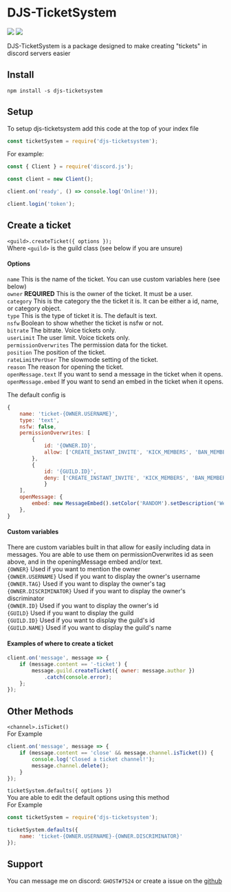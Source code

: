 

# DJS-TicketSystem
[![](https://img.shields.io/npm/v/djs-ticketsystem?label=Latest%20Version&style=for-the-badge&logo=npm&color=informational)](https://www.npmjs.com/package/dashargs)
[![](https://img.shields.io/static/v1?label=Author&message=GHOST&color=informational&style=for-the-badge)](https://ghostdev.xyz)

DJS-TicketSystem is a package designed to make creating "tickets" in discord servers easier

## Install
```
npm install -s djs-ticketsystem
```

## Setup
To setup djs-ticketsystem add this code at the top of your index file
```js
const ticketSystem = require('djs-ticketsystem');
```
For example:
```js
const { Client } = require('discord.js');

const client = new Client();

client.on('ready', () => console.log('Online!'));

client.login('token');
```

## Create a ticket
`<guild>.createTicket({ options });`<br>
Where `<guild>` is the guild class (see below if you are unsure)
#### Options
`name` This is the name of the ticket. You can use custom variables here (see below)<br>
`owner` **REQUIRED** This is the owner of the ticket. It must be a user.<br>
`category` This is the category the the ticket it is. It can be either a id, name, or category object.<br>
`type` This is the type of ticket it is. The default is text.<br>
`nsfw` Boolean to show whether the ticket is nsfw or not.<br>
`bitrate` The bitrate. Voice tickets only.<br>
`userLimit` The user limit. Voice tickets only.<br>
`permissionOverwrites` The permission data for the ticket.<br>
`position` The position of the ticket.<br>
`rateLimitPerUser` The slowmode setting of the ticket.<br>
`reason` The reason for opening the ticket.<br>
`openMessage.text` If you want to send a message in the ticket when it opens.<br>
`openMessage.embed` If you want to send an embed in the ticket when it opens.

The default config is
```js
{
    name: 'ticket-{OWNER.USERNAME}',
    type: 'text',
    nsfw: false,
    permissionOverwrites: [
        {
            id: '{OWNER.ID}',
            allow: ['CREATE_INSTANT_INVITE', 'KICK_MEMBERS', 'BAN_MEMBERS', 'ADMINISTRATOR', 'MANAGE_CHANNELS', 'MANAGE_GUILD', 'ADD_REACTIONS', 'VIEW_AUDIT_LOG', 'PRIORITY_SPEAKER', 'STREAM', 'VIEW_CHANNEL', 'SEND_MESSAGES', 'SEND_TTS_MESSAGES', 'MANAGE_MESSAGES', 'EMBED_LINKS', 'ATTACH_FILES', 'READ_MESSAGE_HISTORY', 'MENTION_EVERYONE', 'USE_EXTERNAL_EMOJIS', 'VIEW_GUILD_INSIGHTS', 'CONNECT', 'SPEAK', 'MUTE_MEMBERS', 'DEAFEN_MEMBERS', 'MOVE_MEMBERS', 'USE_VAD', 'CHANGE_NICKNAME', 'MANAGE_NICKNAMES', 'MANAGE_ROLES', 'MANAGE_WEBHOOKS', 'MANAGE_EMOJIS' ]
        },
        {
            id: '{GUILD.ID}',
            deny: ['CREATE_INSTANT_INVITE', 'KICK_MEMBERS', 'BAN_MEMBERS', 'ADMINISTRATOR', 'MANAGE_CHANNELS', 'MANAGE_GUILD', 'ADD_REACTIONS', 'VIEW_AUDIT_LOG', 'PRIORITY_SPEAKER', 'STREAM', 'VIEW_CHANNEL', 'SEND_MESSAGES', 'SEND_TTS_MESSAGES', 'MANAGE_MESSAGES', 'EMBED_LINKS', 'ATTACH_FILES', 'READ_MESSAGE_HISTORY', 'MENTION_EVERYONE', 'USE_EXTERNAL_EMOJIS', 'VIEW_GUILD_INSIGHTS', 'CONNECT', 'SPEAK', 'MUTE_MEMBERS', 'DEAFEN_MEMBERS', 'MOVE_MEMBERS', 'USE_VAD', 'CHANGE_NICKNAME', 'MANAGE_NICKNAMES', 'MANAGE_ROLES', 'MANAGE_WEBHOOKS', 'MANAGE_EMOJIS' ]
            }
    ],
    openMessage: {
        embed: new MessageEmbed().setColor('RANDOM').setDescription('Welcome to your ticket {OWNER}')
    },
}
```

#### Custom variables
There are custom variables built in that allow for easily including data in messages. You are able to use them on permissionOverwrites id as seen above, and in the openingMessage embed and/or text.<br>
`{OWNER}` Used if you want to mention the owner<br>
`{OWNER.USERNAME}` Used if you want to display the owner's username<br>
`{OWNER.TAG}` Used if you want to display the owner's tag<br>
`{OWNER.DISCRIMINATOR}` Used if you want to display the owner's discriminator<br>
`{OWNER.ID}` Used if you want to display the owner's id<br>
`{GUILD}` Used if you want to display the guild<br>
`{GUILD.ID}` Used if you want to display the guild's id<br>
`{GUILD.NAME}` Used if you want to display the guild's name<br>

#### Examples of where to create a ticket
```js
client.on('message', message => {
    if (message.content == '-ticket') {
        message.guild.createTicket({ owner: message.author })
            .catch(console.error);
    };
});
```

## Other Methods
`<channel>.isTicket()`<br>
For Example
```js
client.on('message', message => {
    if (message.content == 'close' && message.channel.isTicket()) {
        console.log('Closed a ticket channel!');
        message.channel.delete();
    }
});
```
`ticketSystem.defaults({ options })`<br>
You are able to edit the default options using this method<br>
For Example
```js
const ticketSystem = require('djs-ticketsystem');

ticketSystem.defaults({
    name: 'ticket-{OWNER.USERNAME}-{OWNER.DISCRIMINATOR}'
});
```

## Support

You can message me on discord: `GHOST#7524` or create a issue on the [github](https://github.com/ghostdevv/djs-ticketsystem)
